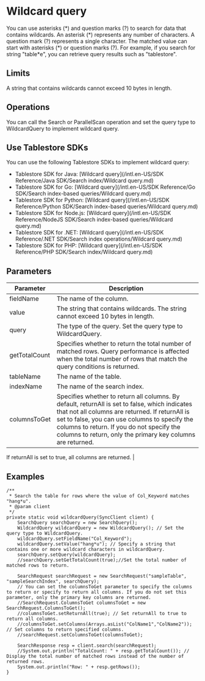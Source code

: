 # Wildcard query

You can use asterisks \(\*\) and question marks \(?\) to search for data that contains wildcards. An asterisk \(\*\) represents any number of characters. A question mark \(?\) represents a single character. The matched value can start with asterisks \(\*\) or question marks \(?\). For example, if you search for string "table\*e", you can retrieve query results such as "tablestore".

## Limits

A string that contains wildcards cannot exceed 10 bytes in length.

## Operations

You can call the Search or ParallelScan operation and set the query type to WildcardQuery to implement wildcard query.

## Use Tablestore SDKs

You can use the following Tablestore SDKs to implement wildcard query:

-   Tablestore SDK for Java: [Wildcard query](/intl.en-US/SDK Reference/Java SDK/Search index/Wildcard query.md)
-   Tablestore SDK for Go: [Wildcard query](/intl.en-US/SDK Reference/Go SDK/Search index-based queries/Wildcard query.md)
-   Tablestore SDK for Python: [Wildcard query](/intl.en-US/SDK Reference/Python SDK/Search index-based queries/Wildcard query.md)
-   Tablestore SDK for Node.js: [Wildcard query](/intl.en-US/SDK Reference/NodeJS SDK/Search index-based queries/Wildcard query.md)
-   Tablestore SDK for .NET: [Wildcard query](/intl.en-US/SDK Reference/.NET SDK/Search index operations/Wildcard query.md)
-   Tablestore SDK for PHP: [Wildcard query](/intl.en-US/SDK Reference/PHP SDK/Search index/Wildcard query.md)

## Parameters

|Parameter|Description|
|---------|-----------|
|fieldName|The name of the column.|
|value|The string that contains wildcards. The string cannot exceed 10 bytes in length.|
|query|The type of the query. Set the query type to WildcardQuery.|
|getTotalCount|Specifies whether to return the total number of matched rows. Query performance is affected when the total number of rows that match the query conditions is returned. |
|tableName|The name of the table.|
|indexName|The name of the search index.|
|columnsToGet|Specifies whether to return all columns. By default, returnAll is set to false, which indicates that not all columns are returned. If returnAll is set to false, you can use columns to specify the columns to return. If you do not specify the columns to return, only the primary key columns are returned.

If returnAll is set to true, all columns are returned. |

## Examples

```
/**
 * Search the table for rows where the value of Col_Keyword matches "hang*u".
 * @param client
 */
private static void wildcardQuery(SyncClient client) {
    SearchQuery searchQuery = new SearchQuery();
    WildcardQuery wildcardQuery = new WildcardQuery(); // Set the query type to WildcardQuery.
    wildcardQuery.setFieldName("Col_Keyword");
    wildcardQuery.setValue("hang*u"); // Specify a string that contains one or more wildcard characters in wildcardQuery.
    searchQuery.setQuery(wildcardQuery);
    //searchQuery.setGetTotalCount(true);//Set the total number of matched rows to return.

    SearchRequest searchRequest = new SearchRequest("sampleTable", "sampleSearchIndex", searchQuery);
    // You can set the columnsToGet parameter to specify the columns to return or specify to return all columns. If you do not set this parameter, only the primary key columns are returned.
    //SearchRequest.ColumnsToGet columnsToGet = new SearchRequest.ColumnsToGet();
    //columnsToGet.setReturnAll(true); // Set returnAll to true to return all columns.
    //columnsToGet.setColumns(Arrays.asList("ColName1","ColName2")); // Set columns to return specified columns.
    //searchRequest.setColumnsToGet(columnsToGet);

    SearchResponse resp = client.search(searchRequest);
    //System.out.println("TotalCount: " + resp.getTotalCount()); // Display the total number of matched rows instead of the number of returned rows.
    System.out.println("Row: " + resp.getRows());
}
```

